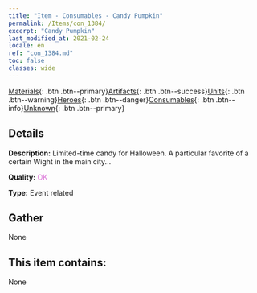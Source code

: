 ```yaml
---
title: "Item - Consumables - Candy Pumpkin"
permalink: /Items/con_1384/
excerpt: "Candy Pumpkin"
last_modified_at: 2021-02-24
locale: en
ref: "con_1384.md"
toc: false
classes: wide
---
```

 [Materials](/Items/){: .btn .btn--primary}[Artifacts](/Items/Artifacts/){: .btn .btn--success}[Units](/Items/Units/){: .btn .btn--warning}[Heroes](/Items/Heroes/){: .btn .btn--danger}[Consumables](/Items/Consumables/){: .btn .btn--info}[Unknown](/Items/Unknown/){: .btn .btn--primary}

## Details
 **Description:** Limited-time candy for Halloween. A particular favorite of a certain Wight in the main city...

 **Quality:** <span style="color: #DA70D6">OK</span>

 **Type:** Event related

## Gather

  None

## This item contains:

  None

